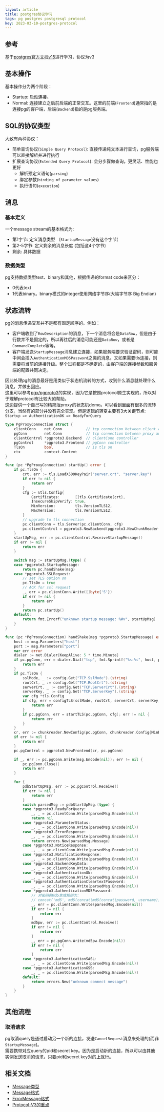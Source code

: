 ```yaml
---
layout: article
title: postgres协议学习
tags: pg postgres postgresql protocol
key: 2023-03-10-postgres-protocol
---
```


## 参考
基于[postgres官方文档v15](https://www.postgresql.org/docs/15/protocol.html)进行学习，协议为v3

## 基本操作
基本操作分为两个阶段：
- Startup: 启动连接。
- Normal: 连接建立之后前后端的正常交互。这里的前端(`Frontend`)通常指的是连接pg的客户端，后端(`Backend`)指的是pg服务端。

## SQL的协议类型
大致有两种协议：
- 简单查询协议(`Simple Query Protocol`): 直接传递纯文本进行查询，pg服务端可以直接解析并进行执行
- 扩展查询协议(`Extended Query Protocol`): 会分步骤做查询，更灵活、性能也更好
    - 解析预定义语句(`parsing`)
    - 绑定参数(`binding of parameter values`)
    - 执行语句(`execution`)

## 消息
### 基本定义
一个message stream的基本格式为:
- 第1字节: 定义消息类型 （`StartupMessage`没有这个字节）
- 第2-5字节: 定义剩余的消息长度 (包括这4个字节)
- 剩余: 具体数据

### 数据类型
pg支持数据类型text、binary和其他，根据传递的format code来区分：
- 0代表text
- 1代表binary。binary模式的integer使用网络字节序(大端字节序 Big Endian)

## 状态流转
pg的消息传递交互并不是都有固定顺序的。例如：
- 客户端收到了`RowDescription`的消息，下一个消息将会是`DataRow`，但是由于行数并不是固定的，所以再往后的消息可能还是`DataRow`，或者是`CommandComplete`等等。
- 客户端发送`StartupMessage`消息建立连接，如果服务端要求验证密码，则可能中间会插入`AuthenticationMD5Password`之类的消息。又如果需要tls连接，则需要将当前的连接升级。整个过程都是不确定的，由客户端的连接参数和服务端的配置共同决定。

因此处理pg的消息最好是用类似于状态机流转的方式，收到什么消息就处理什么消息，并做出回应。  
这里可以参考[pgx/pgproto3](https://github.com/jackc/pgx/tree/master/pgproto3)的实现，因为它是按照protocol原生实现的，所以对于理解protocol有比较大的帮助。  
这边提供一个自己写的精简版proxy的状态机demo。可以看到里面有很多的流转分支，当然有的部分并没有完全实现。但是逻辑的转变主要有3大关键节点: ```Startup => AuthenticationOK => ReadyForQuery```

```go
type PgProxyConnection struct {
	clientConn    net.Conn           // tcp connection between client and proxy
	pgConn        net.Conn           // tcp connection between proxy and postgres
	clientControl *pgproto3.Backend  // clientConn controller
	pgControl     *pgproto3.Frontend // pgConn controller
	TlsOn         bool               // is tls on
	ctx           context.Context
}

func (pc *PgProxyConnection) startUp() error {
	if pc.TlsOn {
		crt, err := tls.LoadX509KeyPair("server.crt", "server.key")
		if err != nil {
			return err
		}
		cfg := &tls.Config{
			Certificates:       []tls.Certificate{crt},
			InsecureSkipVerify: true,
			MinVersion:         tls.VersionTLS12,
			MaxVersion:         tls.VersionTLS12,
		}
		// upgrade to tls connection
		pc.clientConn = tls.Server(pc.clientConn, cfg)
		pc.clientControl = pgproto3.NewBackend(pgproto3.NewChunkReader(pc.clientConn), pc.clientConn)
	}
	startUpMsg, err := pc.clientControl.ReceiveStartupMessage()
	if err != nil {
		return err
	}

	switch msg := startUpMsg.(type) {
	case *pgproto3.StartupMessage:
		return pc.handShake(msg)
	case *pgproto3.SSLRequest:
		// set TLS option on
		pc.TlsOn = true
		// ACK for ssl request
		_, err = pc.clientConn.Write([]byte{'S'})
		if err != nil {
			return err
		}
		return pc.startUp()
	default:
		return fmt.Errorf("unknown startup message: %#v", startUpMsg)
	}
}

func (pc *PgProxyConnection) handShake(msg *pgproto3.StartupMessage) error {
	host := msg.Parameters["host"]
	port := msg.Parameters["port"]
	var err error
	dialer := net.Dialer{KeepAlive: 5 * time.Minute}
	if pc.pgConn, err = dialer.Dial("tcp", fmt.Sprintf("%s:%s", host, port)); err != nil {
		return err
	}
	if pc.TlsOn {
		sslMode, _ := config.Get("TCP.SslMode").(string)
		rootCrt, _ := config.Get("TCP.RootCrt").(string)
		serverCrt, _ := config.Get("TCP.ServerCrt").(string)
		serverKey, _ := config.Get("TCP.ServerKey").(string)
		var cfg *tls.Config
		if cfg, err = configTLS(sslMode, rootCrt, serverCrt, serverKey, host); err != nil {
			return err
		}
		if pc.pgConn, err = startTLS(pc.pgConn, cfg); err != nil {
			return err
		}
	}
	cr, err := chunkreader.NewConfig(pc.pgConn, chunkreader.Config{MinBufLen: 8192})
	if err != nil {
		return err
	}
	pc.pgControl = pgproto3.NewFrontend(cr, pc.pgConn)

	if _, err := pc.pgConn.Write(msg.Encode(nil)); err != nil {
		pc.pgConn.Close()
		return err
	}

	for {
		pdbStartUpMsg, err := pc.pgControl.Receive()
		if err != nil {
			return err
		}
		switch parsedMsg := pdbStartUpMsg.(type) {
		case *pgproto3.ReadyForQuery:
			_, _ = pc.clientConn.Write(parsedMsg.Encode(nil))
			return nil
		case *pgproto3.ParameterStatus:
			_, _ = pc.clientConn.Write(parsedMsg.Encode(nil))
		case *pgproto3.ErrorResponse:
			_, _ = pc.clientConn.Write(parsedMsg.Encode(nil))
			return errors.New(parsedMsg.Message)
		case *pgproto3.NoticeResponse:
			_, _ = pc.clientConn.Write(parsedMsg.Encode(nil))
		case *pgproto3.NotificationResponse:
			_, _ = pc.clientConn.Write(parsedMsg.Encode(nil))
		case *pgproto3.BackendKeyData:
			_, _ = pc.clientConn.Write(parsedMsg.Encode(nil))
		case *pgproto3.AuthenticationOk:
			_, _ = pc.clientConn.Write(parsedMsg.Encode(nil))
		case *pgproto3.AuthenticationCleartextPassword:
			_, _ = pc.clientConn.Write(parsedMsg.Encode(nil))
		case *pgproto3.AuthenticationMD5Password:
            // 对密码的md5生成规则为:
            // concat('md5', md5(concat(md5(concat(password, username)), random-salt)))
			_, err = pc.clientConn.Write(parsedMsg.Encode(nil))
			if err != nil {
				return err
			}
			md5pw, err := pc.clientControl.Receive()
			if err != nil {
				return err
			}
			_, err = pc.pgConn.Write(md5pw.Encode(nil))
			if err != nil {
				return err
			}
		case *pgproto3.AuthenticationSASL:
			_, _ = pc.clientConn.Write(parsedMsg.Encode(nil))
		case *pgproto3.AuthenticationGSS:
			_, _ = pc.clientConn.Write(parsedMsg.Encode(nil))
		default:
			return errors.New("unknown connect message")
		}
	}
}
```

## 其他流程
### 取消请求
pg取消query是通过启动另一个新的连接，发送`CancelRequest`消息来处理的(而非`StartupMessage`)。  
需要携带对应query的pid和secret key。因为是启动新的连接，所以可以由其他实例发送取消的请求，只要pid和secret key对的上就行。



## 相关文档
- [Message类型](https://www.postgresql.org/docs/15/protocol-flow.html)
- [Message格式](https://www.postgresql.org/docs/15/protocol-message-formats.html)
- [ErrorMessage格式](https://www.postgresql.org/docs/15/protocol-error-fields.html)
- [Protocol-V3的重点](https://www.postgresql.org/docs/15/protocol-changes.html)